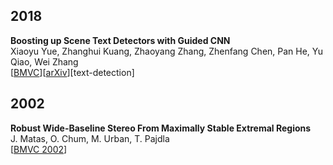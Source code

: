 ## 2018
**Boosting up Scene Text Detectors with Guided CNN**  
Xiaoyu Yue, Zhanghui Kuang, Zhaoyang Zhang, Zhenfang Chen, Pan He, Yu Qiao, Wei Zhang  
\[[BMVC](https://bmvc2018.org/contents/papers/0633.pdf)\]\[[arXiv](https://arxiv.org/abs/1805.04132)\]\[text-detection\]

## 2002
**Robust Wide-Baseline Stereo From Maximally Stable Extremal Regions**  
J. Matas, O. Chum, M. Urban, T. Pajdla  
\[[BMVC 2002](http://cmp.felk.cvut.cz/~matas/papers/matas-bmvc02.pdf)\]
